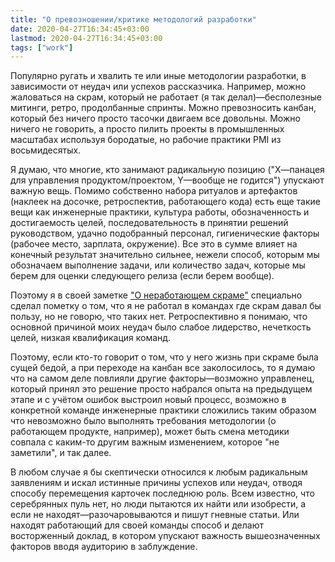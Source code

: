 ```yaml
---
title: "О превозношении/критике методологий разработки"
date: 2020-04-27T16:34:45+03:00
lastmod: 2020-04-27T16:34:45+03:00
tags: ["work"]
---
```


Популярно ругать и хвалить те или иные методологии разработки, в зависимости от неудач или успехов рассказчика. Например, можно жаловаться на скрам, который не работает (я так делал)—бесполезные митинги, ретро, продолбанные спринты. Можно превозносить канбан, который без ничего просто тасочки двигаем все довольны. Можно ничего не говорить, а просто пилить проекты в промышленных масштабах используя бородатые, но рабочие практики PMI из восьмидесятых.

Я думаю, что многие, кто занимают радикальную позицию ("Х—панацея для управления продуктом/проектом, Y—вообще не годится") упускают важную вещь. Помимо собственно набора ритуалов и артефактов (наклеек на досочке, ретроспектив, работающего кода) есть еще такие вещи как инженерные практики, культура работы, обозначенность и достигаемость целей, последовательность в принятии решений руководством, удачно подобранный персонал, гигиенические факторы (рабочее место, зарплата, окружение). Все это в сумме влияет на конечный результат значительно сильнее, нежели способ, которым мы обозначаем выполнение задачи, или количество задач, которые мы берем для оценки следующего релиза (если берем вообще).

Поэтому я в своей заметке ["О неработающем скраме"](post/bad-scrum/) специально сделал пометку о том, что я не работал в командах где скрам давал бы пользу, но не говорю, что таких нет. Ретроспективно я понимаю, что основной причиной моих неудач было слабое лидерство, нечеткость целей, низкая квалификация команд.

Поэтому, если кто-то говорит о том, что у него жизнь при скраме была сущей бедой, а при переходе на канбан все заколосилось, то я думаю что на самом деле повлияли другие факторы—возможно управленец, который принял это решение просто набрался опыта на предыдущем этапе и с учётом ошибок выстроил новый процесс, возможно в конкретной команде инженерные практики сложились таким образом что невозможно было выполнять требования методологии (о работающем продукте, например), может быть смена методики совпала с каким-то другим важным изменением, которое "не заметили", и так далее.

В любом случае я бы скептически относился к любым радикальным заявлениям и искал истинные причины успехов или неудач, отводя способу перемещения карточек последнюю роль. Всем известно, что серебрянных пуль нет, но люди пытаются их найти или изобрести, а если не находят—разочаровываются и пишут гневные статьи. Или находят работающий для своей команды способ и делают восторженный доклад, в котором упускают важность вышеозначенных факторов вводя аудиторию в заблуждение.
